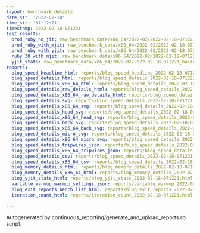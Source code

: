 ```yaml
---
layout: benchmark_details
date_str: '2022-02-18'
time_str: '07:12:21'
timestamp: 2022-02-18-071221
test_results:
  prod_ruby_no_jit: raw_benchmark_data/x86_64/2022-02/2022-02-18-071221_basic_benchmark_prod_ruby_no_jit.json
  prod_ruby_with_mjit: raw_benchmark_data/x86_64/2022-02/2022-02-18-071221_basic_benchmark_prod_ruby_with_mjit.json
  prod_ruby_with_yjit: raw_benchmark_data/x86_64/2022-02/2022-02-18-071221_basic_benchmark_prod_ruby_with_yjit.json
  ruby_30_with_mjit: raw_benchmark_data/x86_64/2022-02/2022-02-18-071221_basic_benchmark_ruby_30_with_mjit.json
  yjit_stats: raw_benchmark_data/x86_64/2022-02/2022-02-18-071221_basic_benchmark_yjit_stats.json
reports:
  blog_speed_headline_html: reports/blog_speed_headline_2022-02-18-071221.html
  blog_speed_details_html: reports/blog_speed_details_2022-02-18-071221.html
  blog_speed_details_x86_64_html: reports/blog_speed_details_2022-02-18-071221.x86_64.html
  blog_speed_details_raw_details_html: reports/blog_speed_details_2022-02-18-071221.raw_details.html
  blog_speed_details_x86_64_raw_details_html: reports/blog_speed_details_2022-02-18-071221.x86_64.raw_details.html
  blog_speed_details_svg: reports/blog_speed_details_2022-02-18-071221.svg
  blog_speed_details_x86_64_svg: reports/blog_speed_details_2022-02-18-071221.x86_64.svg
  blog_speed_details_head_svg: reports/blog_speed_details_2022-02-18-071221.head.svg
  blog_speed_details_x86_64_head_svg: reports/blog_speed_details_2022-02-18-071221.x86_64.head.svg
  blog_speed_details_back_svg: reports/blog_speed_details_2022-02-18-071221.back.svg
  blog_speed_details_x86_64_back_svg: reports/blog_speed_details_2022-02-18-071221.x86_64.back.svg
  blog_speed_details_micro_svg: reports/blog_speed_details_2022-02-18-071221.micro.svg
  blog_speed_details_x86_64_micro_svg: reports/blog_speed_details_2022-02-18-071221.x86_64.micro.svg
  blog_speed_details_tripwires_json: reports/blog_speed_details_2022-02-18-071221.tripwires.json
  blog_speed_details_x86_64_tripwires_json: reports/blog_speed_details_2022-02-18-071221.x86_64.tripwires.json
  blog_speed_details_csv: reports/blog_speed_details_2022-02-18-071221.csv
  blog_speed_details_x86_64_csv: reports/blog_speed_details_2022-02-18-071221.x86_64.csv
  blog_memory_details_html: reports/blog_memory_details_2022-02-18-071221.html
  blog_memory_details_x86_64_html: reports/blog_memory_details_2022-02-18-071221.x86_64.html
  blog_yjit_stats_html: reports/blog_yjit_stats_2022-02-18-071221.html
  variable_warmup_warmup_settings_json: reports/variable_warmup_2022-02-18-071221.warmup_settings.json
  blog_exit_reports_bench_list_html: reports/blog_exit_reports_2022-02-18-071221.bench_list.html
  iteration_count_html: reports/iteration_count_2022-02-18-071221.html

---
```

Autogenerated by continuous_reporting/generate_and_upload_reports.rb script.
